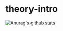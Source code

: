 # theory-intro
[![Anurag's github stats](https://github-readme-stats.vercel.app/api?username=Theory-of-Everything)](https://github.com/anuraghazra/github-readme-stats)
